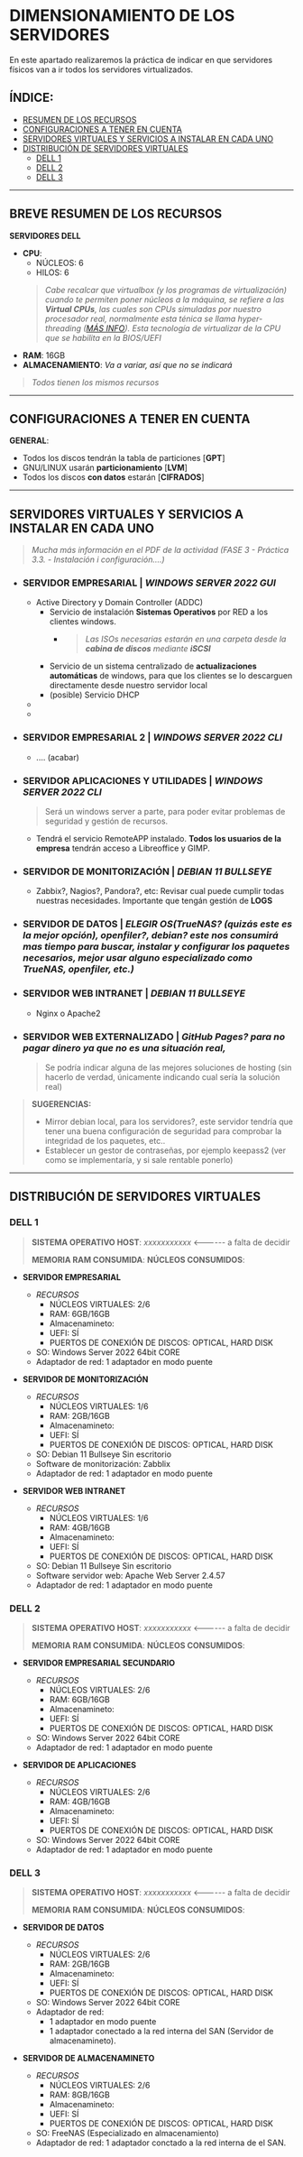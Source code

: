 # DIMENSIONAMIENTO DE LOS SERVIDORES

En este apartado realizaremos la práctica de indicar en que servidores físicos van a ir todos los servidores virtualizados.

## ÍNDICE:
- [RESUMEN DE LOS RECURSOS](#breve-resumen-de-los-recursos)
- [CONFIGURACIONES A TENER EN CUENTA](#configuraciones-a-tener-en-cuenta)
- [SERVIDORES VIRTUALES Y SERVICIOS A INSTALAR EN CADA UNO](#servidores-virtuales-y-servicios-a-instalar-en-cada-uno)
- [DISTRIBUCIÓN DE SERVIDORES VIRTUALES](#distribución-de-servidores-virtuales)
  - [DELL 1](#dell-1)
  - [DELL 2](#dell-2)
  - [DELL 3](#dell-3)

---

## BREVE RESUMEN DE LOS RECURSOS

**SERVIDORES DELL**

- **CPU**: 
  - NÚCLEOS: 6
  - HILOS: 6
  > _Cabe recalcar que virtualbox (y los programas de virtualización) cuando te permiten poner núcleos a la máquina, se refiere a las **Virtual CPUs**, las cuales son CPUs simuladas por nuestro procesador real, normalmente esta ténica se llama hyper-threading ([MÁS INFO](https://www.ibm.com/docs/en/power8?topic=processors-virtual)). Esta tecnología de virtualizar de la CPU que se habilita en la BIOS/UEFI_
- **RAM**: 16GB
- **ALMACENAMIENTO**: _Va a variar, así que no se indicará_

> _Todos tienen los mismos recursos_

---

## CONFIGURACIONES A TENER EN CUENTA

**GENERAL**:
- Todos los discos tendrán la tabla de particiones [**GPT**]
- GNU/LINUX usarán **particionamiento** [**LVM**]
- Todos los discos **con datos** estarán [**CIFRADOS**]

---

## SERVIDORES VIRTUALES Y SERVICIOS A INSTALAR EN CADA UNO

> _Mucha más información en el PDF de la actividad (FASE 3 - Práctica 3.3. - Instalación i configuración....)_

- ### SERVIDOR EMPRESARIAL | _WINDOWS SERVER 2022 GUI_
  - Active Directory y Domain Controller (ADDC)
    - Servicio de instalación **Sistemas Operativos** por RED a los clientes windows.
      - > _Las ISOs necesarias estarán en una carpeta desde la **cabina de discos** mediante **iSCSI**_
    - Servicio de un sistema centralizado de **actualizaciones automáticas** de windows, para que los clientes se lo descarguen directamente desde nuestro servidor local
    - (posible) Servicio DHCP
  - 
  - 

- ### SERVIDOR EMPRESARIAL 2 | _WINDOWS SERVER 2022 CLI_
  - .... (acabar)

- ### SERVIDOR APLICACIONES Y UTILIDADES | _WINDOWS SERVER 2022 CLI_
  > Será un windows server a parte, para poder evitar problemas de seguridad y gestión de recursos.
  - Tendrá el servicio RemoteAPP instalado. **Todos los usuarios de la empresa** tendrán acceso a Libreoffice y GIMP.

- ### SERVIDOR DE MONITORIZACIÓN | _DEBIAN 11 BULLSEYE_
  - Zabbix?, Nagios?, Pandora?, etc: Revisar cual puede cumplir todas nuestras necesidades. Importante que tengán gestión de **LOGS**

- ### SERVIDOR DE DATOS | _ELEGIR OS(TrueNAS? (quizás este es la mejor opción), openfiler?, debian? este nos consumirá mas tiempo para buscar, instalar y configurar los paquetes necesarios, mejor usar alguno especializado como TrueNAS, openfiler, etc.)_

- ### SERVIDOR WEB INTRANET | _DEBIAN 11 BULLSEYE_
  - Nginx o Apache2

- ### SERVIDOR WEB EXTERNALIZADO | _GitHub Pages? para no pagar dinero ya que no es una situación real,_
  > Se podría indicar alguna de las mejores soluciones de hosting (sin hacerlo de verdad, únicamente indicando cual sería la solución real)


> **SUGERENCIAS:**
> - Mirror debian local, para los servidores?, este servidor tendría que tener una buena configuración de seguridad para comprobar la integridad de los paquetes, etc..
> - Establecer un gestor de contraseñas, por ejemplo keepass2 (ver como se implementaría, y si sale rentable ponerlo)

---

## DISTRIBUCIÓN DE SERVIDORES VIRTUALES

<!-- 
RECORDAR INDICAR LO SIGUIENTE EN ESTE APARTADO: 
- recursos que va a consumir cada máquina virtual (cores virtuales, ram, calidad gráfica, UEFI, discos habilitados [hard disk, network, optical, etc])
- Indicar el SISTEMA OPERATIVO DEL HOST donde irá virtualbox instalado
-->

### DELL 1

> **SISTEMA OPERATIVO HOST**: _xxxxxxxxxxx_ <------ a falta de decidir
> 
> **MEMORIA RAM CONSUMIDA**: 
> **NÚCLEOS CONSUMIDOS**: 


- **SERVIDOR EMPRESARIAL**
  - _RECURSOS_
    - NÚCLEOS VIRTUALES: 2/6
    - RAM: 6GB/16GB
    - Almacenamineto: 
    - UEFI: SÍ
    - PUERTOS DE CONEXIÓN DE DISCOS: OPTICAL, HARD DISK
  - SO: Windows Server 2022 64bit CORE
  - Adaptador de red: 1 adaptador en modo puente 

- **SERVIDOR DE MONITORIZACIÓN**
  - _RECURSOS_
    - NÚCLEOS VIRTUALES: 1/6
    - RAM: 2GB/16GB
    - Almacenamineto: 
    - UEFI: SÍ
    - PUERTOS DE CONEXIÓN DE DISCOS: OPTICAL, HARD DISK
  - SO: Debian 11 Bullseye Sin escritorio
  - Software de monitorización: Zabblix
  - Adaptador de red: 1 adaptador en modo puente

- **SERVIDOR WEB INTRANET**
  - _RECURSOS_
    - NÚCLEOS VIRTUALES: 1/6
    - RAM: 4GB/16GB
    - Almacenamineto: 
    - UEFI: SÍ
    - PUERTOS DE CONEXIÓN DE DISCOS: OPTICAL, HARD DISK
  - SO: Debian 11 Bullseye Sin escritorio
  - Software servidor web: Apache Web Server 2.4.57
  - Adaptador de red: 1 adaptador en modo puente


### DELL 2

> **SISTEMA OPERATIVO HOST**: _xxxxxxxxxxx_ <------ a falta de decidir
> 
> **MEMORIA RAM CONSUMIDA**: 
> **NÚCLEOS CONSUMIDOS**: 

- **SERVIDOR EMPRESARIAL SECUNDARIO**
  - _RECURSOS_
    - NÚCLEOS VIRTUALES: 2/6
    - RAM: 6GB/16GB
    - Almacenamineto: 
    - UEFI: SÍ
    - PUERTOS DE CONEXIÓN DE DISCOS: OPTICAL, HARD DISK
  - SO: Windows Server 2022 64bit CORE
  - Adaptador de red: 1 adaptador en modo puente

- **SERVIDOR DE APLICACIONES**
  - _RECURSOS_
    - NÚCLEOS VIRTUALES: 2/6
    - RAM: 4GB/16GB
    - Almacenamineto: 
    - UEFI: SÍ
    - PUERTOS DE CONEXIÓN DE DISCOS: OPTICAL, HARD DISK
  - SO: Windows Server 2022 64bit CORE
  - Adaptador de red: 1 adaptador en modo puente 

### DELL 3

> **SISTEMA OPERATIVO HOST**: _xxxxxxxxxxx_ <------ a falta de decidir
> 
> **MEMORIA RAM CONSUMIDA**: 
> **NÚCLEOS CONSUMIDOS**:

- **SERVIDOR DE DATOS**
  - _RECURSOS_
    - NÚCLEOS VIRTUALES: 2/6
    - RAM: 2GB/16GB
    - Almacenamineto: 
    - UEFI: SÍ
    - PUERTOS DE CONEXIÓN DE DISCOS: OPTICAL, HARD DISK
  - SO: Windows Server 2022 64bit CORE
  - Adaptador de red: 
    - 1 adaptador en modo puente
    - 1 adaptador conectado a la red interna del SAN (Servidor de almacenamineto).

- **SERVIDOR DE ALMACENAMINETO**
  - _RECURSOS_
    - NÚCLEOS VIRTUALES: 2/6
    - RAM: 8GB/16GB
    - Almacenamineto: 
    - UEFI: SÍ
    - PUERTOS DE CONEXIÓN DE DISCOS: OPTICAL, HARD DISK
  - SO: FreeNAS (Especializado en almacenamiento)
  - Adaptador de red: 1 adaptador conctado a la red interna de el SAN.